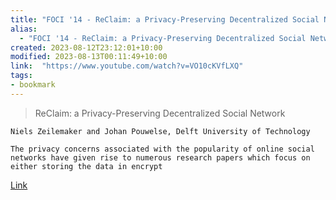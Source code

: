 ```yaml
---
title: "FOCI '14 - ReClaim: a Privacy-Preserving Decentralized Social Network"
alias:
  - "FOCI '14 - ReClaim: a Privacy-Preserving Decentralized Social Network"
created: 2023-08-12T23:12:01+10:00
modified: 2023-08-13T00:11:49+10:00
link:  "https://www.youtube.com/watch?v=VO10cKVfLXQ"
tags:
- bookmark
---
```


> ReClaim: a Privacy-Preserving Decentralized Social Network
    
    Niels Zeilemaker and Johan Pouwelse, Delft University of Technology
    
    The privacy concerns associated with the popularity of online social networks have given rise to numerous research papers which focus on either storing the data in encrypt

[Link](https://www.youtube.com/watch?v=VO10cKVfLXQ)

